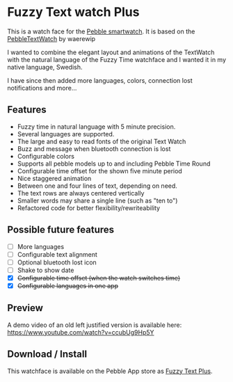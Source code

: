 Fuzzy Text watch Plus
========================
This is a watch face for the [Pebble smartwatch](http://www.getpebble.com). It is based on the
[PebbleTextWatch](https://github.com/wearewip/PebbleTextWatch) by waerewip

I wanted to combine the elegant layout and animations of the TextWatch with the natural language of
the Fuzzy Time watchface and I wanted it in my native language, Swedish.

I have since then added more languages, colors, connection lost notifications and more...

Features
--------
 - Fuzzy time in natural language with 5 minute precision.
 - Several languages are supported.
 - The large and easy to read fonts of the original Text Watch
 - Buzz and message when bluetooth connection is lost
 - Configurable colors
 - Supports all pebble models up to and including Pebble Time Round
 - Configurable time offset for the shown five minute period
 - Nice staggered animation
 - Between one and four lines of text, depending on need.
 - The text rows are always centered vertically
 - Smaller words may share a single line (such as "ten to")
 - Refactored code for better flexibility/rewriteability

Possible future features
----
 - [ ] More languages
 - [ ] Configurable text alignment
 - [ ] Optional bluetooth lost icon
 - [ ] Shake to show date
 - [x] ~~Configurable time offset (when the watch switches time)~~
 - [x] ~~Configurable languages in one app~~

Preview
-------
A demo video of an old left justified version is available here:
https://www.youtube.com/watch?v=ccubUg9Hp5Y


Download / Install
------------------
This watchface is available on the Pebble App store as [Fuzzy Text Plus](https://apps.getpebble.com/en_US/application/52de476d6094ff6bf0000046).


